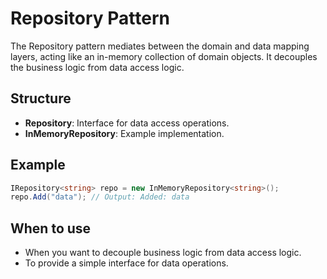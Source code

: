 # Repository Pattern

The Repository pattern mediates between the domain and data mapping layers, acting like an in-memory collection of domain objects. It decouples the business logic from data access logic.

## Structure

- **Repository**: Interface for data access operations.
- **InMemoryRepository**: Example implementation.

## Example

```csharp
IRepository<string> repo = new InMemoryRepository<string>();
repo.Add("data"); // Output: Added: data
```

## When to use

- When you want to decouple business logic from data access logic.
- To provide a simple interface for data operations.
